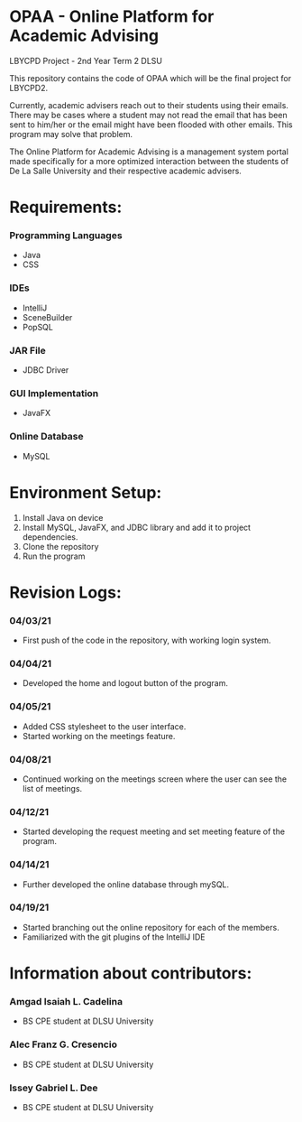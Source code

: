 # OPAA - Online Platform for Academic Advising
LBYCPD Project - 2nd Year Term 2 DLSU

This repository contains the code of OPAA which will be the final project for LBYCPD2. 

Currently, academic advisers reach out to their students using their emails. There may be cases where 
a student may not read the email that has been sent to him/her or the email might have been flooded with other emails. 
This program may solve that problem.

The Online Platform for Academic Advising is a management system portal made specifically for a more 
optimized interaction between the students of De La Salle University and their respective academic advisers.


# Requirements:
### Programming Languages 
- Java
- CSS

### IDEs
- IntelliJ
- SceneBuilder
- PopSQL

### JAR File 
- JDBC Driver

### GUI Implementation
- JavaFX

### Online Database 
- MySQL

# Environment Setup:
1. Install Java on device
2. Install MySQL, JavaFX, and JDBC library and add it to project dependencies.
3. Clone the repository
4. Run the program

# Revision Logs:
### 04/03/21 
- First push of the code in the repository, with working login system.

### 04/04/21 
- Developed the home and logout button of the program.

### 04/05/21 
- Added CSS stylesheet to the user interface. 
- Started working on the meetings feature. 

### 04/08/21 
- Continued working on the meetings screen where the user can see the list of meetings.

### 04/12/21 
- Started developing the request meeting and set meeting feature of the program.

### 04/14/21
- Further developed the online database through mySQL. 

### 04/19/21
- Started branching out the online repository for each of the members.
- Familiarized with the git plugins of the IntelliJ IDE

# Information about contributors:

### Amgad Isaiah L. Cadelina

- BS CPE student at DLSU University

### Alec Franz G. Cresencio

- BS CPE student at DLSU University

### Issey Gabriel L. Dee

- BS CPE student at DLSU University
